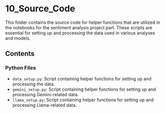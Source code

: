 # 10_Source_Code

This folder contains the source code for helper functions that are utilized in the notebooks for the sentiment analysis project part. These scripts are essential for setting up and processing the data used in various analyses and models.

## Contents

### Python Files
- `data_setup.py`: Script containing helper functions for setting up and processing the data.
- `gemini_setup.py`: Script containing helper functions for setting up and processing Gemini-related data.
- `llama_setup.py`: Script containing helper functions for setting up and processing Llama-related data.




